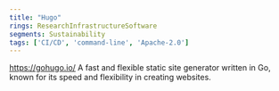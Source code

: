 ```yaml
---
title: "Hugo"
rings: ResearchInfrastructureSoftware
segments: Sustainability
tags: ['CI/CD', 'command-line', 'Apache-2.0']
---
```

https://gohugo.io/
A fast and flexible static site generator written in Go, known for its speed and flexibility in creating websites.
